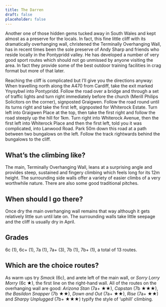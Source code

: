 ```yaml
---
title: The Darren
draft: false
placeholder: false
---
```


Another one of those hidden gems tucked away in South Wales and kept almost as a preserve for the locals. In fact, this fine little cliff with its dramatically overhanging wall, christened the Terminally Overhanging Wall, has in recent times been the sole preserve of Andy Sharp and friends who reside locally in the Pontypridd valley. He has developed a number of very good sport routes which should not go unmissed by anyone visiting the area. In fact they provide some of the best outdoor training facilities in crag format but more of that later.

Reaching the cliff is complicated but I’ll give you the directions anyway: When travelling north along the A470 from Cardiff, take the exit marked Ynysybwl into Pontypridd. Follow the road over a bridge and through a set of traffic lights and turn right immediately before the church (Merill Philips Solicitors on the corner), signposted Graigwen. Follow the road round until its turns right and take the first left, signposted for Whiterock Estate. Turn left into Graigwen Place at the top, then take the first right and follow the road steeply up the hill for 1km. Turn right into Whiterock Avenue, then the first left into Whiterock Place and then the first left, told you it was complicated, into Lanwood Road. Park 50m down this road at a path between two bungalows on the left. Follow the track rightwards behind the bungalows to the cliff.

## What’s the climbing like?

The main, Terminally Overhanging Wall, leans at a surprising angle and provides steep, sustained and fingery climbing which feels long for its 12m height. The surrounding side walls offer a variety of easier climbs of a very worthwhile nature. There are also some good traditional pitches.

## When should I go there?

Once dry the main overhanging wall remains that way although it gets relatively little sun until late on. The surrounding walls take little seepage and the cliff is usually dry in April.

## Grades

6c (1), 6c+ (1), 7a (1), 7a+ (3), 7b (1), 7b+ (1), a total of 13 routes.

## Which are the choice routes?

As warm ups try _Smack_ (6c), and arete left of the main wall, or _Sorry Lorry Morry_ (6c ★), the first line on the right-hand wall. All of the routes on the overhanging wall are good: _Arizona Stan_ (7a+ ★★), _Capstan_ (7b ★★★), _the Basildon Snapper_ (7b ★★), _Down and Out_ (7a+ ★★), _Rise_ (7a+ ★★) and _Sharpy Unplugged_ (7b+ ★★★) typify the style of ‘uphill’ climbing.